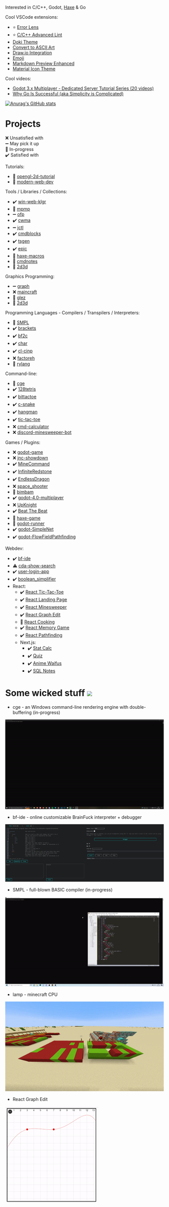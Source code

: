 Interested in C/C++, Godot, [Haxe](https://haxe.org/) & Go

Cool VSCode extensions:
- ⭐ [Error Lens](https://marketplace.visualstudio.com/items?itemName=usernamehw.errorlens)
- ⭐ [C/C++ Advanced Lint](https://marketplace.visualstudio.com/items?itemName=jbenden.c-cpp-flylint)
- [Doki Theme](https://marketplace.visualstudio.com/items?itemName=unthrottled.doki-theme)
- [Convert to ASCII Art](https://marketplace.visualstudio.com/items?itemName=BitBelt.converttoasciiart)
- [Draw.io Integration](https://marketplace.visualstudio.com/items?itemName=hediet.vscode-drawio)
- [Emoji](https://marketplace.visualstudio.com/items?itemName=Perkovec.emoji)
- [Markdown Preview Enhanced](https://marketplace.visualstudio.com/items?itemName=shd101wyy.markdown-preview-enhanced)
- [Material Icon Theme](https://marketplace.visualstudio.com/items?itemName=PKief.material-icon-theme)

Cool videos:
- [Godot 3.x Multiplayer - Dedicated Server Tutorial Series (20 videos)](https://www.youtube.com/watch?v=lnFN6YabFKg&list=PLZ-54sd-DMAKU8Neo5KsVmq8KtoDkfi4s)
- [Why Go Is Successful (aka Simplicity is Complicated)](https://www.youtube.com/watch?v=k9Zbuuo51go)

[![Anurag's GitHub stats](https://github-readme-stats.vercel.app/api?username=kvbc)](https://github.com/anuraghazra/github-readme-stats)

# Projects

❌ Unsatisfied with  
➖ May pick it up  
🚧 In-progress  
✔️ Satisfied with

Tutorials:
- 🚧 [opengl-2d-tutorial](https://www.github.com/kvbc/opengl-2d-tutorial)
- 🚧 [modern-web-dev](https://github.com/kvbc/modern-web-dev)

Tools / Libraries / Collections:
- ✔️ [win-web-klgr](https://www.github.com/kvbc/win-web-klgr)
- 🚧 [mpmp](https://www.github.com/kvbc/mpmp)
- ➖ [ofp](https://www.github.com/kvbc/ofp)
- ✔️ [cwma](https://www.github.com/kvbc/cwma)
- ➖ [jctl](https://www.github.com/kvbc/jctl)
- ✔️ [cmdblocks](https://www.github.com/kvbc/cmdblocks)
- ✔️ [tsgen](https://www.github.com/kvbc/tsgen)
- ✔️ [epic](https://www.github.com/kvbc/epic)
- 🚧 [haxe-macros](https://www.github.com/kvbc/haxe-macros)
- 🚧 [cmdnotes](https://github.com/kvbc/cmdnotes/)
- 🚧 [2d3d](https://github.com/kvbc/2d3d)

Graphics Programming:
- ➖ [graph](https://www.github.com/kvbc/graph)
- ❌ [maincraft](https://www.github.com/kvbc/maincraft)
- 🚧 [glez](https://www.github.com/kvbc/glez)
- 🚧 [2d3d](https://github.com/kvbc/2d3d)

Programming Languages - Compilers / Transpilers / Interpreters:
- 🚧 [SMPL](https://www.github.com/kvbc/smpl)
- ✔️ [brackets](https://www.github.com/kvbc/brackets) 
- ✔️ [bf2c](https://www.github.com/kvbc/bf2c)
- ✔️ [char](https://www.github.com/kvbc/char)
- ✔️ [cl-cinp](https://www.github.com/kvbc/cl-cinp)
- ❌ [factoreh](https://www.github.com/kvbc/factoreh)
- 🚧 [rylang](https://www.github.com/kvbc/rylang)

Command-line:
- 🚧 [cge](https://www.github.com/kvbc/cge)
- ✔️ [128tetris](https://www.github.com/kvbc/128tetris)
- ✔️ [bittactoe](https://www.github.com/kvbc/bittactoe)
- ✔️ [c-snake](https://www.github.com/kvbc/c-snake)
- ✔️ [hangman](https://www.github.com/kvbc/hangman)
- ✔️ [tic-tac-toe](https://www.github.com/kvbc/tic-tac-toe)
- ❌ [cmd-calculator](https://www.github.com/kvbc/cmd-calculator)
- ❌ [discord-minesweeper-bot](https://www.github.com/kvbc/discord-minesweeper-bot)

Games / Plugins:
- ❌ [godot-game](https://www.github.com/kvbc/godot-game)
- ❌ [jnc-showdown](https://www.github.com/kvbc/jnc-showdown)
- ✔️ [MineCommand](https://www.github.com/kvbc/MineCommand)
- ✔️ [InfiniteRedstone](https://www.github.com/kvbc/InfiniteRedstone)
- ✔️ [EndlessDragon](https://www.github.com/kvbc/EndlessDragon)
- ❌ [space_shooter](https://www.github.com/kvbc/space_shooter)
- 🚧 [bimbam](https://www.github.com/kvbc/bimbam)
- ✔️ [godot-4.0-multiplayer](https://github.com/kvbc/godot-4.0-multiplayer)
- ❌ [UpKnight](https://github.com/kvbc/upknight)
- ✔️ [Beat The Beat](https://github.com/kvbc/beat-the-beat)
- 🚧 [haxe-game](https://github.com/kvbc/haxe-game)
- 🚧 [godot-runner](https://github.com/kvbc/godot-runner)
- ✔️ [godot-SimpleNet](https://github.com/kvbc/godot-SimpleNet/)
- ✔️ [godot-FlowFieldPathfinding](https://github.com/kvbc/godot-FlowFieldPathfinding)

Webdev:
- ✔️ [bf-ide](https://www.github.com/kvbc/bf-ide)
- ⚠️ [cda-show-search](https://www.github.com/kvbc/cda-show-search)
- ✔️ [user-login-app](https://www.github.com/kvbc/user-login-app)
- ✔️ [boolean_simplifier](https://www.github.com/kvbc/boolean_simplifier)
- React:
  - ✔️ [React Tic-Tac-Toe](https://github.com/kvbc/react-tic-tac-toe)
  - ✔️ [React Landing Page](https://github.com/kvbc/react-landing-page/tree/main)
  - ✔️ [React Minesweeper](https://github.com/kvbc/react-minesweeper)
  - ✔️ [React Graph Edit](https://github.com/kvbc/react-graph-edit)
  - 🚧 [React Cooking](https://github.com/kvbc/react-cooking)
  - ✔️ [React Memory Game](https://github.com/kvbc/react-memory-game)
  - ✔️ [React Pathfinding](https://github.com/kvbc/react-pathfinding)
  - Next.js:
    - ✔️ [Stat Calc](https://github.com/kvbc/nextjs-statcalc)
    - ✔️ [Quiz](https://github.com/kvbc/nextjs-quiz)
    - ✔️ [Anime Waifus](https://github.com/kvbc/anime-waifus)
    - ✔️ [SQL Notes](https://github.com/kvbc/nextjs-sql-notes)

# Some wicked stuff ![](https://cdn.frankerfacez.com/emoticon/457124/1)

- cge - an Windows command-line rendering engine with double-buffering (in-progress)

![](gif/cge.gif)

- bf-ide - online customizable BrainFuck interpreter + debugger

![](img/bf-ide.jpg)

- SMPL - full-blown BASIC compiler (in-progress)

![](gif/smpl.gif)

- lamp - minecraft CPU

![](gif/lamp.gif)

- React Graph Edit

![](https://raw.githubusercontent.com/kvbc/react-graph-edit/main/preview.gif)

